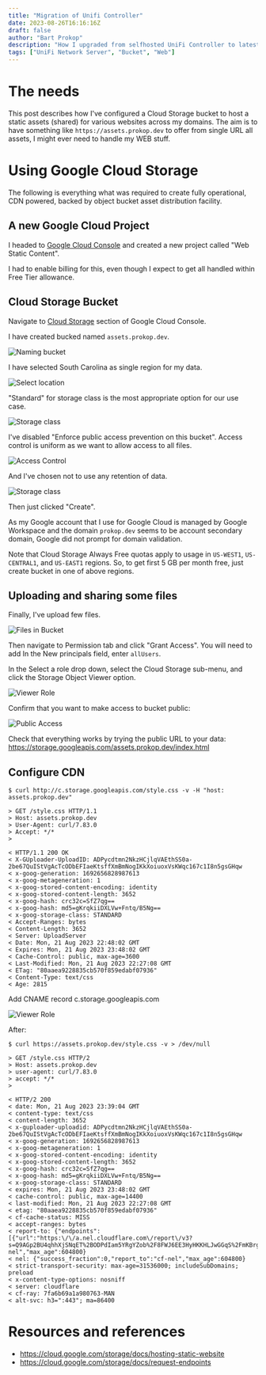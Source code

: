```yaml
---
title: "Migration of Unifi Controller"
date: 2023-08-26T16:16:16Z
draft: false
author: "Bart Prokop"
description: "How I upgraded from selfhosted UniFi Controller to latest version"
tags: ["UniFi Network Server", "Bucket", "Web"]
---
```

    
# The needs

This post describes how I've configured a Cloud Storage bucket to host a static assets (shared) for various websites across my domains. The aim is to have something like `https://assets.prokop.dev` to offer from single URL all assets, I might ever need to handle my WEB stuff.

# Using Google Cloud Storage

The following is everything what was required to create fully operational, CDN powered, backed by object bucket asset distribution facility.

## A new Google Cloud Project

I headed to [Google Cloud Console](https://console.cloud.google.com) and created a new project called "Web Static Content".

I had to enable billing for this, even though I expect to get all handled within Free Tier allowance.

## Cloud Storage Bucket

Navigate to [Cloud Storage](https://console.cloud.google.com/storage/browser) section of Google Cloud Console.

I have created bucked named `assets.prokop.dev`.

![Naming bucket](https://assets.prokop.dev/qg/2023/08/20230820-02.png)

I have selected South Carolina as single region for my data.

![Select location](https://assets.prokop.dev/qg/2023/08/20230820-03.png)

"Standard" for storage class is the most appropriate option for our use case.

![Storage class](https://assets.prokop.dev/qg/2023/08/20230820-04.png)

I've disabled "Enforce public access prevention on this bucket".
Access control is uniform as we want to allow access to all files.

![Access Control](https://assets.prokop.dev/qg/2023/08/20230820-05.png)

And I've chosen not to use any retention of data.

![Storage class](https://assets.prokop.dev/qg/2023/08/20230820-06.png)

Then just clicked "Create".

As my Google account that I use for Google Cloud is managed by Google Workspace and the domain `prokop.dev` seems to be account secondary domain, Google did not prompt for domain validation.

Note that Cloud Storage Always Free quotas apply to usage in `US-WEST1`, `US-CENTRAL1`, and `US-EAST1` regions.
So, to get first 5 GB per month free, just create bucket in one of above regions.

## Uploading and sharing some files

Finally, I've upload few files.

![Files in Bucket](https://assets.prokop.dev/qg/2023/08/20230820-01.png)

Then navigate to Permission tab and click "Grant Access".
You will need to add 
In the New principals field, enter `allUsers`.

In the Select a role drop down, select the Cloud Storage sub-menu, and click the Storage Object Viewer option.

![Viewer Role](https://assets.prokop.dev/qg/2023/08/20230820-07.png)

Confirm that you want to make access to bucket public:

![Public Access](https://assets.prokop.dev/qg/2023/08/20230820-08.png)

Check that everything works by trying the public URL to your data:
https://storage.googleapis.com/assets.prokop.dev/index.html

## Configure CDN

```
$ curl http://c.storage.googleapis.com/style.css -v -H "host: assets.prokop.dev"

> GET /style.css HTTP/1.1
> Host: assets.prokop.dev
> User-Agent: curl/7.83.0
> Accept: */*
>

< HTTP/1.1 200 OK
< X-GUploader-UploadID: ADPycdtmn2NkzHCjlqVAEthSS0a-2be67QuIStVgAcTcODbEFIaeKtsffXmBmNogIKkXoiuoxVsKWqc167c1I8n5gsGHqw
< x-goog-generation: 1692656828987613
< x-goog-metageneration: 1
< x-goog-stored-content-encoding: identity
< x-goog-stored-content-length: 3652
< x-goog-hash: crc32c=SfZ7qg==
< x-goog-hash: md5=gKrqkiiDXLVw+Fntq/B5Ng==
< x-goog-storage-class: STANDARD
< Accept-Ranges: bytes
< Content-Length: 3652
< Server: UploadServer
< Date: Mon, 21 Aug 2023 22:48:02 GMT
< Expires: Mon, 21 Aug 2023 23:48:02 GMT
< Cache-Control: public, max-age=3600
< Last-Modified: Mon, 21 Aug 2023 22:27:08 GMT
< ETag: "80aaea9228835cb570f859edabf07936"
< Content-Type: text/css
< Age: 2815
```


Add CNAME record
c.storage.googleapis.com

![Viewer Role](https://assets.prokop.dev/qg/2023/08/20230820-09.png)

After:

```
$ curl https://assets.prokop.dev/style.css -v > /dev/null

> GET /style.css HTTP/2
> Host: assets.prokop.dev
> user-agent: curl/7.83.0
> accept: */*
>

< HTTP/2 200
< date: Mon, 21 Aug 2023 23:39:04 GMT
< content-type: text/css
< content-length: 3652
< x-guploader-uploadid: ADPycdtmn2NkzHCjlqVAEthSS0a-2be67QuIStVgAcTcODbEFIaeKtsffXmBmNogIKkXoiuoxVsKWqc167c1I8n5gsGHqw
< x-goog-generation: 1692656828987613
< x-goog-metageneration: 1
< x-goog-stored-content-encoding: identity
< x-goog-stored-content-length: 3652
< x-goog-hash: crc32c=SfZ7qg==
< x-goog-hash: md5=gKrqkiiDXLVw+Fntq/B5Ng==
< x-goog-storage-class: STANDARD
< expires: Mon, 21 Aug 2023 23:48:02 GMT
< cache-control: public, max-age=14400
< last-modified: Mon, 21 Aug 2023 22:27:08 GMT
< etag: "80aaea9228835cb570f859edabf07936"
< cf-cache-status: MISS
< accept-ranges: bytes
< report-to: {"endpoints":[{"url":"https:\/\/a.nel.cloudflare.com\/report\/v3?s=Q9AGp2BU4qhhXjSNqET%2BODPdIam5YRgYZob%2F8FWJ6EE3HyHKKHLJwGGqS%2FmKBrgYYm5OMCtoJZPOBVdQXkvrR2Uc0XR0eskxDRNFLNc%2BtPR7BO7%2FCz%2F6kcHXSsCsRGQKHWx1ZQ%3D%3D"}],"group":"cf-nel","max_age":604800}
< nel: {"success_fraction":0,"report_to":"cf-nel","max_age":604800}
< strict-transport-security: max-age=31536000; includeSubDomains; preload
< x-content-type-options: nosniff
< server: cloudflare
< cf-ray: 7fa6b69a1a980763-MAN
< alt-svc: h3=":443"; ma=86400
```

# Resources and references

- https://cloud.google.com/storage/docs/hosting-static-website
- https://cloud.google.com/storage/docs/request-endpoints
